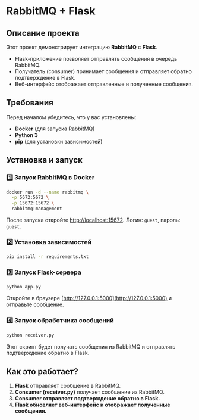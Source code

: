 # RabbitMQ + Flask

## Описание проекта
Этот проект демонстрирует интеграцию **RabbitMQ** с **Flask**.
- Flask-приложение позволяет отправлять сообщения в очередь RabbitMQ.
- Получатель (consumer) принимает сообщения и отправляет обратно подтверждение в Flask.
- Веб-интерфейс отображает отправленные и полученные сообщения.

## Требования
Перед началом убедитесь, что у вас установлены:
- **Docker** (для запуска RabbitMQ)
- **Python 3**
- **pip** (для установки зависимостей)

## Установка и запуск

### 1️⃣ Запуск RabbitMQ в Docker
```sh
docker run -d --name rabbitmq \
  -p 5672:5672 \
  -p 15672:15672 \
  rabbitmq:management
```
После запуска откройте [http://localhost:15672](http://localhost:15672). Логин: `guest`, пароль: `guest`.

### 2️⃣ Установка зависимостей
```sh
pip install -r requirements.txt
```

### 3️⃣ Запуск Flask-сервера
```sh
python app.py
```
Откройте в браузере [http://127.0.0.1:5000](http://127.0.0.1:5000) и отправьте сообщение.

### 4️⃣ Запуск обработчика сообщений
```sh
python receiver.py
```
Этот скрипт будет получать сообщения из RabbitMQ и отправлять подтверждение обратно в Flask.

## Как это работает?
1. **Flask** отправляет сообщение в RabbitMQ.
2. **Consumer (receiver.py)** получает сообщение из RabbitMQ.
3. **Consumer отправляет подтверждение обратно в Flask.**
4. **Flask обновляет веб-интерфейс и отображает полученные сообщения.**


